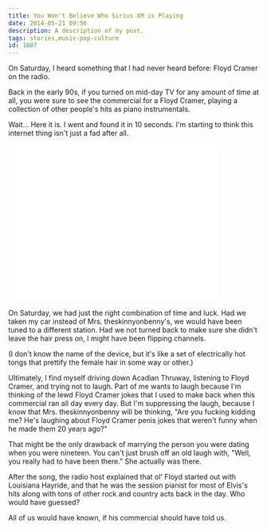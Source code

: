```yaml
---
title: You Won't Believe Who Sirius XM is Playing
date: 2014-05-21 09:56
description: A description of my post.
tags: stories,music-pop-culture
id: 1807
---
```

On Saturday, I heard something that I had never heard before:  Floyd Cramer on the radio.

Back in the early 90s, if you turned on mid-day TV for any amount of time at all, you were sure to see the commercial for a Floyd Cramer, playing a collection of other people's hits as piano instrumentals.

Wait... Here it is.  I went and found it in 10 seconds.  I'm starting to think this internet thing isn't just a fad after all.
<span class="spanEndPreview">&nbsp;</span>
<iframe width="420" height="315" src="//www.youtube.com/embed/pdU77wy_f-M" frameborder="0" allowfullscreen></iframe>

On Saturday, we had just the right combination of time and luck.  Had we taken my car instead of Mrs. theskinnyonbenny's, we would have been tuned to a different station.  Had we not turned back to make sure she didn't leave the hair press on, I might have been flipping channels. 

(I don't know the name of the device, but it's like a set of electrically hot tongs that prettify the female hair in some way or other.)

Ultimately, I find myself driving down Acadian Thruway, listening to Floyd Cramer, and trying not to laugh.  Part of me wants to laugh because I'm thinking of the lewd Floyd Cramer jokes that I used to make back when this commercial ran all day every day.  But I'm suppressing the laugh, because I know that Mrs. theskinnyonbenny will be thinking, "Are you fucking kidding me?  He's laughing about Floyd Cramer penis jokes that weren't funny when he made them 20 years ago?"

That might be the only drawback of marrying the person you were dating when you were nineteen.  You can't just brush off an old laugh with, "Well, you really had to have been there."  She actually was there.

After the song, the radio host explained that ol' Floyd started out with Louisiana Hayride, and that he was the session pianist for most of Elvis's hits along with tons of other rock and country acts back in the day.  Who would have guessed?

All of us would have known, if his commercial should have told us.